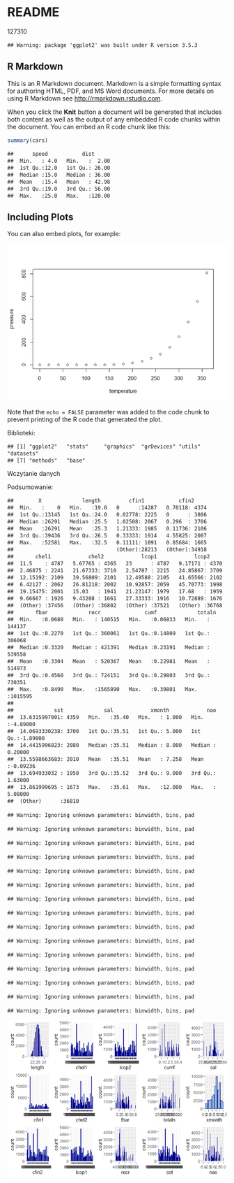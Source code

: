 README
================
127310

    ## Warning: package 'ggplot2' was built under R version 3.5.3

## R Markdown

This is an R Markdown document. Markdown is a simple formatting syntax
for authoring HTML, PDF, and MS Word documents. For more details on
using R Markdown see <http://rmarkdown.rstudio.com>.

When you click the **Knit** button a document will be generated that
includes both content as well as the output of any embedded R code
chunks within the document. You can embed an R code chunk like this:

``` r
summary(cars)
```

    ##      speed           dist       
    ##  Min.   : 4.0   Min.   :  2.00  
    ##  1st Qu.:12.0   1st Qu.: 26.00  
    ##  Median :15.0   Median : 36.00  
    ##  Mean   :15.4   Mean   : 42.98  
    ##  3rd Qu.:19.0   3rd Qu.: 56.00  
    ##  Max.   :25.0   Max.   :120.00

## Including Plots

You can also embed plots, for example:

![](README_figs/README-pressure-1.png)<!-- -->

Note that the `echo = FALSE` parameter was added to the code chunk to
prevent printing of the R code that generated the plot.

Biblioteki:

    ## [1] "ggplot2"   "stats"     "graphics"  "grDevices" "utils"     "datasets" 
    ## [7] "methods"   "base"

Wczytanie danych

Podsumowanie:

    ##        X             length         cfin1           cfin2      
    ##  Min.   :    0   Min.   :19.0   0      :14287   0.70118: 4374  
    ##  1st Qu.:13145   1st Qu.:24.0   0.02778: 2225   0      : 3806  
    ##  Median :26291   Median :25.5   1.02508: 2067   0.296  : 3706  
    ##  Mean   :26291   Mean   :25.3   1.21333: 1985   0.11736: 2106  
    ##  3rd Qu.:39436   3rd Qu.:26.5   0.33333: 1914   4.55825: 2007  
    ##  Max.   :52581   Max.   :32.5   0.11111: 1891   0.85684: 1665  
    ##                                 (Other):28213   (Other):34918  
    ##       chel1            chel2            lcop1            lcop2      
    ##  11.5    : 4787   5.67765 : 4365   23      : 4787   9.17171 : 4370  
    ##  2.46875 : 2241   21.67333: 3710   2.54787 : 2215   24.85867: 3709  
    ##  12.15192: 2109   39.56809: 2101   12.49588: 2105   41.65566: 2102  
    ##  6.42127 : 2062   26.81218: 2002   10.92857: 2059   45.70773: 1998  
    ##  19.15475: 2001   15.03   : 1941   21.23147: 1979   17.68   : 1959  
    ##  9.66667 : 1926   9.43208 : 1661   27.33333: 1916   10.72889: 1676  
    ##  (Other) :37456   (Other) :36802   (Other) :37521   (Other) :36768  
    ##       fbar             recr              cumf             totaln       
    ##  Min.   :0.0680   Min.   : 140515   Min.   :0.06833   Min.   : 144137  
    ##  1st Qu.:0.2270   1st Qu.: 360061   1st Qu.:0.14809   1st Qu.: 306068  
    ##  Median :0.3320   Median : 421391   Median :0.23191   Median : 539558  
    ##  Mean   :0.3304   Mean   : 520367   Mean   :0.22981   Mean   : 514973  
    ##  3rd Qu.:0.4560   3rd Qu.: 724151   3rd Qu.:0.29803   3rd Qu.: 730351  
    ##  Max.   :0.8490   Max.   :1565890   Max.   :0.39801   Max.   :1015595  
    ##                                                                        
    ##             sst             sal            xmonth            nao          
    ##  13.6315997001: 4359   Min.   :35.40   Min.   : 1.000   Min.   :-4.89000  
    ##  14.0693330238: 3700   1st Qu.:35.51   1st Qu.: 5.000   1st Qu.:-1.89000  
    ##  14.4415996823: 2080   Median :35.51   Median : 8.000   Median : 0.20000  
    ##  13.5598663683: 2010   Mean   :35.51   Mean   : 7.258   Mean   :-0.09236  
    ##  13.694933032 : 1950   3rd Qu.:35.52   3rd Qu.: 9.000   3rd Qu.: 1.63000  
    ##  13.861999695 : 1673   Max.   :35.61   Max.   :12.000   Max.   : 5.08000  
    ##  (Other)      :36810

    ## Warning: Ignoring unknown parameters: binwidth, bins, pad
    
    ## Warning: Ignoring unknown parameters: binwidth, bins, pad
    
    ## Warning: Ignoring unknown parameters: binwidth, bins, pad
    
    ## Warning: Ignoring unknown parameters: binwidth, bins, pad
    
    ## Warning: Ignoring unknown parameters: binwidth, bins, pad
    
    ## Warning: Ignoring unknown parameters: binwidth, bins, pad
    
    ## Warning: Ignoring unknown parameters: binwidth, bins, pad
    
    ## Warning: Ignoring unknown parameters: binwidth, bins, pad
    
    ## Warning: Ignoring unknown parameters: binwidth, bins, pad
    
    ## Warning: Ignoring unknown parameters: binwidth, bins, pad
    
    ## Warning: Ignoring unknown parameters: binwidth, bins, pad
    
    ## Warning: Ignoring unknown parameters: binwidth, bins, pad
    
    ## Warning: Ignoring unknown parameters: binwidth, bins, pad
    
    ## Warning: Ignoring unknown parameters: binwidth, bins, pad
    
    ## Warning: Ignoring unknown parameters: binwidth, bins, pad

![](README_figs/README-unnamed-chunk-5-1.png)<!-- -->
